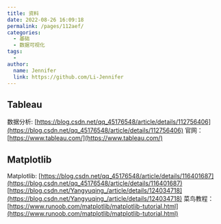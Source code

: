 ```yaml
---
title: 资料
date: 2022-08-26 16:09:18
permalink: /pages/112aef/
categories:
  - 基础
  - 数据可视化
tags:
  - 
author: 
  name: Jennifer
  link: https://github.com/Li-Jennifer
---
```

## Tableau
数据分析: [https://blog.csdn.net/qq_45176548/article/details/112756406](https://blog.csdn.net/qq_45176548/article/details/112756406)
官网：[https://www.tableau.com/](https://www.tableau.com/)
## Matplotlib
Matplotlib: [https://blog.csdn.net/qq_45176548/article/details/116401687](https://blog.csdn.net/qq_45176548/article/details/116401687)
[https://blog.csdn.net/Yangyuqing_/article/details/124034718](https://blog.csdn.net/Yangyuqing_/article/details/124034718)
菜鸟教程：[https://www.runoob.com/matplotlib/matplotlib-tutorial.html](https://www.runoob.com/matplotlib/matplotlib-tutorial.html)